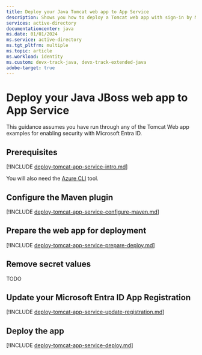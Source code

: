 ```yaml
---
title: Deploy your Java Tomcat web app to App Service
description: Shows you how to deploy a Tomcat web app with sign-in by Microsoft Entra account to Azure App Service.
services: active-directory
documentationcenter: java
ms.date: 01/01/2024
ms.service: active-directory
ms.tgt_pltfrm: multiple
ms.topic: article
ms.workload: identity
ms.custom: devx-track-java, devx-track-extended-java
adobe-target: true
---
```


# Deploy your Java JBoss web app to App Service

This guidance assumes you have run through any of the Tomcat Web app examples for enabling security with Microsoft Entra ID. 

## Prerequisites

[!INCLUDE [deploy-tomcat-app-service-intro.md](includes/deploy-tomcat-app-service-intro.md)]

You will also need the [Azure CLI](https://learn.microsoft.com/cli/azure/install-azure-cli) tool.

## Configure the Maven plugin

[!INCLUDE [deploy-tomcat-app-service-configure-maven.md](includes/deploy-tomcat-app-service-configure-maven.md)]

## Prepare the web app for deployment

[!INCLUDE [deploy-tomcat-app-service-prepare-deploy.md](includes/deploy-tomcat-app-service-prepare-deploy.md)]

## Remove secret values

TODO

## Update your Microsoft Entra ID App Registration

[!INCLUDE [deploy-tomcat-app-service-update-registration.md](includes/deploy-tomcat-app-service-update-registration.md)]

## Deploy the app

[!INCLUDE [deploy-tomcat-app-service-deploy.md](includes/deploy-tomcat-app-service-deploy.md)]